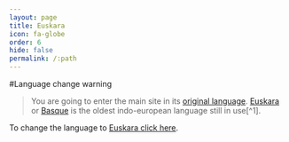 ```yaml
---
layout: page
title: Euskara
icon: fa-globe
order: 6
hide: false
permalink: /:path
---
```


#Language change warning

>You are going to enter the main site in its [original language][1].
>[Euskara][2] or [Basque][3] is the oldest indo-european language still in use[^1].

To change the language to [Euskara click here][1].

[1]: https://www.espazioa.eu "Espazioa.eu"
[2]: https://eu.wikipedia.org/wiki/Euskara "Wikipedia: Euskara"
[3]: https://en.wikipedia.org/wiki/Basque_language "Wikipedia: Basque language"
[1^]: https://en.wikipedia.org/wiki/Basque_language "Wikipedia: Basque language"

